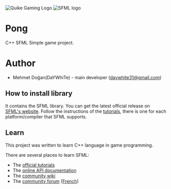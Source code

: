 
![Quike Gaming Logo](https://quikegaming.com/wp-content/uploads/2015/02/logo_trans.png)
![SFML logo](http://www.sfml-dev.org/images/logo.png)

# Pong
C++ SFML Simple game project.

# Author
   - Mehmet Doğan(DaYWhiTe) - main developer (daywhite31@gmail.com)


## How to install library

It contains the SFML library. 
You can get the latest official release on [SFML's website](http://www.sfml-dev.org/download.php).
Follow the instructions of the [tutorials](http://www.sfml-dev.org/tutorials/), there is one for each platform/compiler that SFML supports.

## Learn

This project was written to learn C++ language in game programming.

There are several places to learn SFML:

  * The [official tutorials](http://www.sfml-dev.org/tutorials/)
  * The [online API documentation](http://www.sfml-dev.org/documentation/)
  * The [community wiki](https://github.com/SFML/SFML/wiki/)
  * The [community forum](http://en.sfml-dev.org/forums/) ([French](http://fr.sfml-dev.org/forums/))
